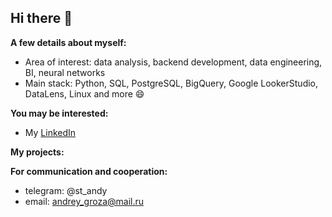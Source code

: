 ## Hi there 👋

**A few details about myself:**

- Area of ​​interest: data analysis, backend development, data engineering, BI, neural networks
- Main stack: Python, SQL, PostgreSQL, BigQuery, Google LookerStudio, DataLens, Linux and more 😄

**You may be interested:**

- My [LinkedIn](https://www.linkedin.com/in/andrei-groza-470a5455/)

**My projects:**

**For communication and cooperation:**

- telegram: @st_andy
- email: andrey_groza@mail.ru


<!--
**grozwalker/grozwalker** is a ✨ _special_ ✨ repository because its `README.md` (this file) appears on your GitHub profile.

Here are some ideas to get you started:

- 🔭 I’m currently working on ...
- 🌱 I’m currently learning ...
- 👯 I’m looking to collaborate on ...
- 🤔 I’m looking for help with ...
- 💬 Ask me about ...
- 📫 How to reach me: ...
- 😄 Pronouns: ...
- ⚡ Fun fact: ...
-->

